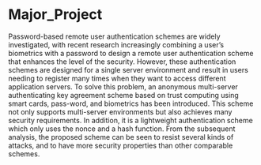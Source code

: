 # Major_Project
Password-based remote user authentication schemes are widely investigated, with recent research increasingly combining a user’s biometrics with a password to design a remote user authentication scheme that enhances the level of the security. However, these authentication schemes are designed for a single server environment and result in users needing to register many times when they want to access different application servers. To solve this problem, an anonymous multi-server authenticating key agreement scheme based on trust computing using smart cards, pass-word, and biometrics has been introduced. This scheme not only supports multi-server environments but also achieves many security requirements. In addition, it is a lightweight authentication scheme which only uses the nonce and a hash function. From the subsequent analysis, the proposed scheme can be seen to resist several kinds of attacks, and to have more security properties than other comparable schemes.
